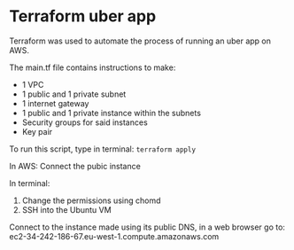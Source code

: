 # Terraform uber app

Terraform was used to automate the process of running an uber app on AWS.

The main.tf file contains instructions to make:
- 1 VPC
- 1 public and 1 private subnet
- 1 internet gateway
- 1 public and 1 private instance within the subnets
- Security groups for said instances 
- Key pair

To run this script, type in terminal:
`terraform apply`

In AWS: 
Connect the pubic instance

In terminal:
1. Change the permissions using chomd
2. SSH into the Ubuntu VM 

Connect to the instance made using its public DNS, in a web browser go to:
ec2-34-242-186-67.eu-west-1.compute.amazonaws.com



